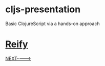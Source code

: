 # cljs-presentation
Basic ClojureScript via a hands-on approach

# [Reify](https://github.com/wallclockbuilder/cljs-presentation/blob/master/38_reify/38_reify.cljs)

[NEXT---->](https://github.com/wallclockbuilder/cljs-presentation)

